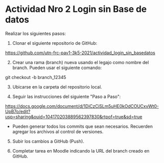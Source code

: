 # Actividad Nro 2  Login sin Base de datos
Realizar los siguientes pasos:

1. Clonar el siguiente repositorio de GitHub:

https://github.com/utn-frc-pav1-3k5-2021/actividad_login_sin_basedatos

2. Crear una rama (branch) nueva usando el legajo como nombre del branch. Pueden usar el siguiente comando: 

git checkout -b branch_12345 

3. Ubicarse en la carpeta del repositorio local. 

4. Seguir las instrucciones del siguiente "Paso a Paso":

https://docs.google.com/document/d/1DiCzCiSLm5uHE0kOdCOUCxvWt0-UpB7o/edit?usp=sharing&ouid=104170203889562397830&rtpof=true&sd=true

* Pueden generar todos los commits que sean necesarios. Recuerden agregar los archivos al control de versiones.

5. Subir los cambios a GitHub (Push).

6. Completar tarea en Moodle indicando la URL del branch creado en GitHub.
